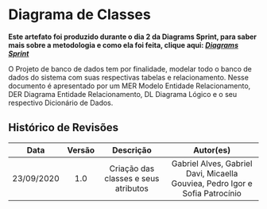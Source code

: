# Diagrama de Classes
**Este artefato foi produzido durante o dia 2 da Diagrams Sprint, para saber mais sobre a metodologia e como ela foi feita, clique aqui: _[Diagrams Sprint](Modeling/Diagrams/Diagrams.md)_**

O Projeto de banco de dados tem por finalidade, modelar todo o banco de dados do sistema com suas respectivas tabelas e relacionamento. Nesse documento é apresentado por um MER Modelo Entidade Relacionamento, DER Diagrama Entidade Relacionamento, DL Diagrama Lógico e o seu respectivo Dicionário de Dados.

## Histórico de Revisões
| Data | Versão | Descrição | Autor(es) |
|:----:|:------:|:---------:|:---------:|
| 23/09/2020 | 1.0 | Criação das classes e seus atributos | Gabriel Alves, Gabriel Davi, Micaella Gouviea, Pedro Igor e Sofia Patrocínio |